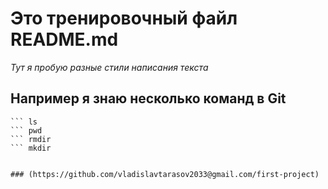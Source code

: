 # Это тренировочный файл README.md


_Тут я пробую разные стили написания текста_


## Например я знаю несколько команд в Git


``` cd
``` ls
``` pwd
``` rmdir
``` mkdir


### (https://github.com/vladislavtarasov2033@gmail.com/first-project)